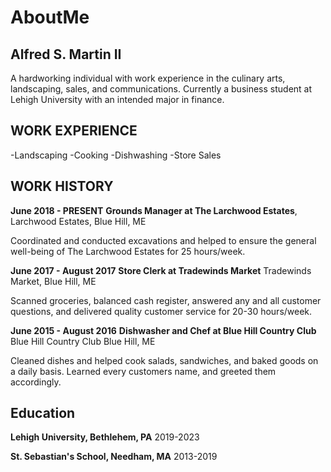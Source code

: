 # AboutMe
## Alfred S. Martin II

A hardworking individual with work experience in the culinary arts, landscaping, sales, and communications. Currently a business student at Lehigh University with an intended major in finance.

## WORK EXPERIENCE
-Landscaping
-Cooking
-Dishwashing
-Store Sales

## WORK HISTORY

**June 2018 - PRESENT**
**Grounds Manager at The Larchwood Estates**,
Larchwood Estates,
Blue Hill, ME

Coordinated and conducted excavations and helped to ensure the general well-being of The Larchwood Estates for 25 hours/week.

**June 2017 - August 2017**
**Store Clerk at Tradewinds Market**
Tradewinds Market, 
Blue Hill, ME

Scanned groceries, balanced cash register, answered any and all customer questions, and delivered quality customer service for 20-30 hours/week.

**June 2015 - August 2016**
**Dishwasher and Chef at Blue Hill Country Club**
Blue Hill Country Club
Blue Hill, ME

Cleaned dishes and helped cook salads, sandwiches, and baked goods on a daily basis. Learned every customers name, and greeted them accordingly.

## Education

**Lehigh University, Bethlehem, PA**
2019-2023

**St. Sebastian's School, Needham, MA**
2013-2019
